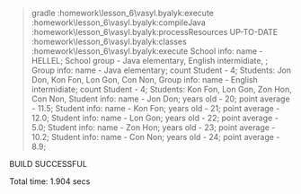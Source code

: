 > gradle :homework\lesson_6\vasyl.byalyk:execute
:homework\lesson_6\vasyl.byalyk:compileJava
:homework\lesson_6\vasyl.byalyk:processResources UP-TO-DATE
:homework\lesson_6\vasyl.byalyk:classes
:homework\lesson_6\vasyl.byalyk:execute
School info: name - HELLEL; School group - Java elementary, English intermidiate, ;
Group info: name - Java elementary; count Student - 4; Students: Jon Don, Kon Fon, Lon Gon, Con Non,
Group info: name - English intermidiate; count Student - 4; Students: Kon Fon, Lon Gon, Zon Hon, Con Non,
Student info: name - Jon Don; years old - 20; point average - 11.5;
Student info: name - Kon Fon; years old - 21; point average - 12.0;
Student info: name - Lon Gon; years old - 22; point average - 5.0;
Student info: name - Zon Hon; years old - 23; point average - 10.2;
Student info: name - Con Non; years old - 24; point average - 8.9;

BUILD SUCCESSFUL

Total time: 1.904 secs
